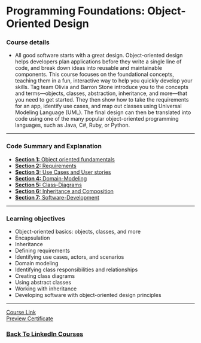 # Programming Foundations: Object-Oriented Design

### Course details

- All good software starts with a great design. Object-oriented design helps developers plan applications before they write a single line of code, and break down ideas into reusable and maintainable components. This course focuses on the foundational concepts, teaching them in a fun, interactive way to help you quickly develop your skills. Tag team Olivia and Barron Stone introduce you to the concepts and terms—objects, classes, abstraction, inheritance, and more—that you need to get started. They then show how to take the requirements for an app, identify use cases, and map out classes using Universal Modeling Language (UML). The final design can then be translated into code using one of the many popular object-oriented programming languages, such as Java, C#, Ruby, or Python.

---

### Code Summary and Explanation

- [**Section 1:** Object oriented fundamentals](./course-code-and-explanation/1-Object-oriented-fundamentals/)
- [**Section 2:** Requirements](./course-code-and-explanation/2-Requirements/)
- [**Section 3:** Use Cases and User stories](./course-code-and-explanation/3-Use-Cases-and-User-stories/)
- [**Section 4:** Domain-Modeling ](./course-code-and-explanation/4-Domain-Modeling/)
- [**Section 5:** Class-Diagrams](./course-code-and-explanation/5-Class-Diagrams/)
- [**Section 6:** Inheritance and Composition](./course-code-and-explanation/6-Inheritance-and-Composition/)
- [**Section 7:** Software-Development](./course-code-and-explanation/7-Software-Development/)

---

### Learning objectives

- Object-oriented basics: objects, classes, and more
- Encapsulation
- Inheritance
- Defining requirements
- Identifying use cases, actors, and scenarios
- Domain modeling
- Identifying class responsibilities and relationships
- Creating class diagrams
- Using abstract classes
- Working with inheritance
- Developing software with object-oriented design principles

---

[Course Link](https://www.linkedin.com/learning/programming-foundations-object-oriented-design-3/)
<br>[Preview Certificate](https://www.linkedin.com/learning/certificates/7121233111351f6728ad8cdb7a349e948632a159378058f8e1839df3f02d644e?lipi=urn%3Ali%3Apage%3Ad_flagship3_profile_view_base_certifications_details%3B9znAdOUJTu2aYA5T5YqZLQ%3D%3D)

### [Back To LinkedIn Courses](../)